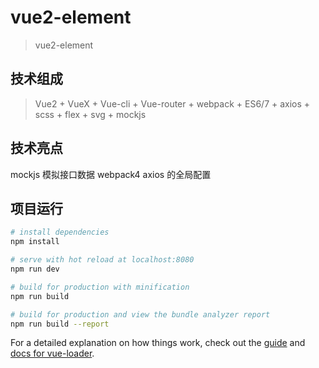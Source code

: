 # vue2-element

> vue2-element

## 技术组成

> Vue2 + VueX + Vue-cli + Vue-router + webpack + ES6/7 + axios + scss + flex + svg + mockjs

## 技术亮点
mockjs 模拟接口数据
webpack4
axios 的全局配置

## 项目运行

``` bash
# install dependencies
npm install

# serve with hot reload at localhost:8080
npm run dev

# build for production with minification
npm run build

# build for production and view the bundle analyzer report
npm run build --report
```

For a detailed explanation on how things work, check out the [guide](http://vuejs-templates.github.io/webpack/) and [docs for vue-loader](http://vuejs.github.io/vue-loader).

